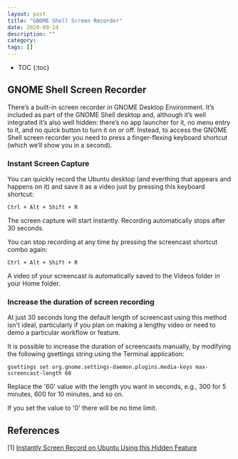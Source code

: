 ```yaml
---
layout: post
title: "GNOME Shell Screen Recorder"
date: 2020-09-14
description: ""
category: 
tags: []
---
```

* TOC
{:toc}

## GNOME Shell Screen Recorder

There’s a built-in screen recorder in GNOME Desktop Environment. It’s included as part of the GNOME Shell desktop and, although it’s well integrated it’s also well hidden: there’s no app launcher for it, no menu entry to it, and no quick button to turn it on or off. Instead, to access the GNOME Shell screen recorder you need to press a finger-flexing keyboard shortcut (which we’ll show you in a second).

### Instant Screen Capture

You can quickly record the Ubuntu desktop (and everthing that appears and happens on it) and save it as a video just by pressing this keyboard shortcut:
```
Ctrl + Alt + Shift + R
```

The screen capture will start instantly. Recording automatically stops after 30 seconds.

You can stop recording at any time by pressing the screencast shortcut combo again:
```
Ctrl + Alt + Shift + R
```

A video of your screencast is automatically saved to the Videos folder in your Home folder.

### Increase the duration of screen recording

At just 30 seconds long the default length of screencast using this method isn't ideal, particularly if you plan on making a lengthy video or need to demo a particular workflow or feature.

It is possible to increase the duration of screencasts manually, by modifying the following gsettings string using the Terminal application:

```
gsettings set org.gnome.settings-daemon.plugins.media-keys max-screencast-length 60
```

Replace the '60' value with the length you want in seconds, e.g., 300 for 5 minutes, 600 for 10 minutes, and so on.

If you set the value to '0' there will be no time limit.

## References

[1] [Instantly Screen Record on Ubuntu Using this Hidden Feature](https://www.omgubuntu.co.uk/2018/06/gnome-shell-screen-recorder-ubuntu)
